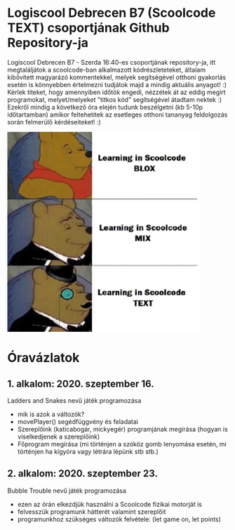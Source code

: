 # Logiscool Debrecen B7 (Scoolcode TEXT) csoportjának Github Repository-ja
Logiscool Debrecen B7 - Szerda 16:40-es csoportjának repository-ja, itt megtaláljátok a scoolcode-ban alkalmazott kódrészleteteket, általam kibővített magyarázó kommentekkel, melyek segítségével otthoni gyakorlás esetén is könnyebben értelmezni tudjátok majd a mindig aktuális anyagot! :)
Kérlek titeket, hogy amennyiben időtök engedi, nézzétek át az eddig megírt programokat, melyet/melyeket "titkos kód" segítségével átadtam nektek :)
Ezekről mindig a következő óra elején tudunk beszélgetni (kb 5-10p időtartamban) amikor feltehetitek az esetleges otthoni tananyag feldolgozás során felmerülő kérdéseiteket! :)

![Meme](https://raw.githubusercontent.com/Pattesz1998/logiscool_debrecen_prog_b7/master/b7_winnie_the_pooh_meme.jpg)

# Óravázlatok 
## 1. alkalom: 2020. szeptember 16.
Ladders and Snakes nevű játék programozása
- mik is azok a változók?
- movePlayer() segédfüggvény és feladatai
- Szereplőink (katicabogár, mickyegér) programjának megírása (hogyan is viselkedjenek a szereplőink)
- Főprogram megírása (mi történjen a szóköz gomb lenyomása esetén, mi történjen ha kígyóra vagy létrára lépünk stb stb.)

## 2. alkalom: 2020. szeptember 23.
Bubble Trouble nevű játék programozása
- ezen az órán elkezdjük használni a Scoolcode fizikai motorját is
- felvesszük programunk hátterét valamint szereplőit
- programunkhoz szükséges változók felvétele: (let game on, let points)

